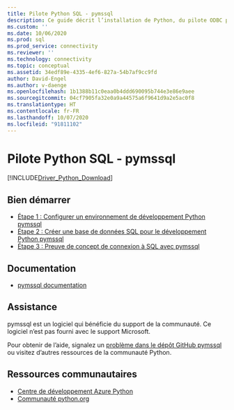 ```yaml
---
title: Pilote Python SQL - pymssql
description: Ce guide décrit l’installation de Python, du pilote ODBC pour SQL Server et de pymssql. L’exemple de code montre comment se connecter à une base de données SQL et interagir avec elle.
ms.custom: ''
ms.date: 10/06/2020
ms.prod: sql
ms.prod_service: connectivity
ms.reviewer: ''
ms.technology: connectivity
ms.topic: conceptual
ms.assetid: 34edf89e-4335-4ef6-827a-54b7af9cc9fd
author: David-Engel
ms.author: v-daenge
ms.openlocfilehash: 1b1388b11c0eaa0b4ddd690095b744e3e86e9aee
ms.sourcegitcommit: 04cf7905fa32e0a9a44575a6f9641d9a2e5ac0f8
ms.translationtype: HT
ms.contentlocale: fr-FR
ms.lasthandoff: 10/07/2020
ms.locfileid: "91811102"
---
```

# <a name="python-sql-driver---pymssql"></a>Pilote Python SQL - pymssql

[!INCLUDE[Driver_Python_Download](../../../includes/driver_python_download.md)]

## <a name="get-started"></a>Bien démarrer

* [Étape 1 : Configurer un environnement de développement Python pymssql](step-1-configure-development-environment-for-pymssql-python-development.md)  
* [Étape 2 : Créer une base de données SQL pour le développement Python pymssql](step-2-create-a-sql-database-for-pymssql-python-development.md)  
* [Étape 3 : Preuve de concept de connexion à SQL avec pymssql](step-3-proof-of-concept-connecting-to-sql-using-pymssql.md)  

## <a name="documentation"></a>Documentation

* [pymssql documentation](https://pypi.org/project/pymssql/)  

## <a name="support"></a>Assistance

pymssql est un logiciel qui bénéficie du support de la communauté. Ce logiciel n’est pas fourni avec le support Microsoft.

Pour obtenir de l’aide, signalez un [problème dans le dépôt GitHub pymssql](https://github.com/pymssql/pymssql/issues) ou visitez d’autres ressources de la communauté Python.

## <a name="community-resources"></a>Ressources communautaires

* [Centre de développement Azure Python](https://azure.microsoft.com/develop/python/)  
* [Communauté python.org](https://www.python.org/community/)  
